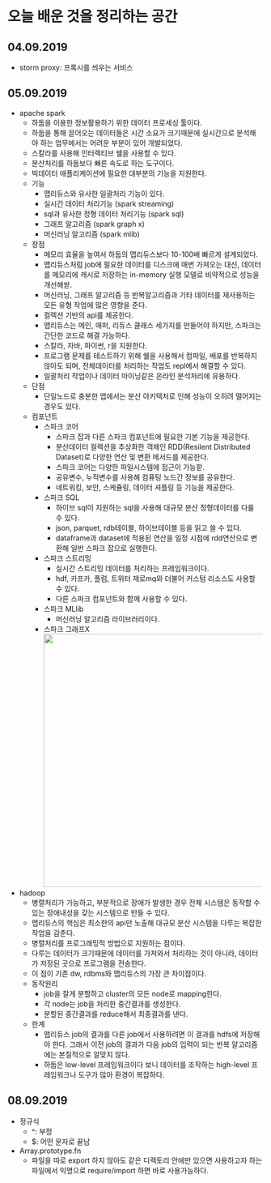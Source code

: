 # 오늘 배운 것을 정리하는 공간

## 04.09.2019

- storm proxy: 프록시를 씌우는 서비스

## 05.09.2019

- apache spark
  - 하둡을 이용한 정보활용하기 위한 데이터 프로세싱 툴이다.
  - 하둡을 통해 끌어오는 데이터들은 시간 소요가 크기때문에 실시간으로 분석해야 하는 업무에서는 어려운 부분이 있어 개발되었다.
  - 스칼라를 사용해 인터렉티브 쉘을 사용할 수 있다.
  - 분산처리를 하둡보다 빠른 속도로 하는 도구이다.
  - 빅데이터 애플리케이션에 필요한 대부분의 기능을 지원한다.
  - 기능
    - 맵리듀스와 유사한 일괄처리 기능이 있다.
    - 실시간 데이터 처리기능 (spark streaming)
    - sql과 유사한 정형 데이터 처리기능 (spark sql)
    - 그래프 알고리즘 (spark graph x)
    - 머신러닝 알고리즘 (spark mlib)
  - 장점
    - 메모리 효율을 높여서 하둡의 맵리듀스보다 10-100배 빠르게 설계되었다.
    - 맵리듀스처럼 job에 필요한 데이터를 디스크에 매번 가져오는 대신, 데이터를 메모리에 캐시로 저장하는 in-memory 실행 모델로 비약적으로 성능을 개선해싿.
    - 머신러닝, 그래프 알고리즘 등 반복알고리즘과 기타 데이터를 재사용하는 모든 유형 작업에 많은 영향을 준다.
    - 컬렉션 기반의 api를 제공한다.
    - 맵리듀스는 메인, 매퍼, 리듀스 클래스 세가지를 만들어야 하지만, 스파크는 간단한 코드로 해결 가능하다.
    - 스칼라, 자바, 파이썬, r을 지원한다.
    - 프로그램 문제를 테스트하기 위해 쉘을 사용해서 컴파일, 배포를 반복하지 않아도 되며, 전체데이터를 처리하는 작업도 repl에서 해결할 수 있다.
    - 일괄처리 작업이나 데이터 마이닝같은 온라인 분석처리에 유용하다.
  - 단점
    - 단일노드로 충분한 앱에서는 분산 아키텍처로 인해 성능이 오히려 떨어지는 경우도 있다.
  - 컴포넌트
    - 스파크 코어
      - 스파크 잡과 다른 스파크 컴포넌트에 필요한 기본 기능을 제공한다.
      - 분산데이터 컬렉션을 추상화한 객체인 RDD(Resilent Distributed Dataset)로 다양한 연산 및 변환 메서드를 제공한다.
      - 스파크 코어는 다양한 파일시스템에 접근이 가능핟.
      - 공유변수, 누적변수를 사용해 컴퓨팅 노드간 정보를 공유한다.
      - 네트워킹, 보안, 스케쥴링, 데이터 셔플링 등 기능을 제공한다.
    - 스파크 SQL
      - 하이브 sql이 지원하는 sql을 사용해 대규모 분산 정형데이터를 다룰 수 있다.
      - json, parquet, rdb테이블, 하이브테이블 등을 읽고 쓸 수 있다.
      - dataframe과 dataset에 적용된 연산을 일정 시점에 rdd연산으로 변환해 일반 스파크 잡으로 실행한다.
    - 스파크 스트리밍
      - 실시간 스트리밍 데이터를 처리하는 프레임워크이다.
      - hdf, 카프카, 플럼, 트위터 제로mq와 더불어 커스텀 리소스도 사용할 수 있다.
      - 다른 스파크 컴포넌트와 함께 사용할 수 있다.
    - 스파크 MLlib
      - 머신러닝 알고리즘 라이브러리이다.
    - 스파크 그래프X
      <img src="http://www.bogotobogo.com/Hadoop/images/Ecosystem/Hadoop_Ecosystem3.png" width="500">
- hadoop
  - 병렬처리가 가능하고, 부분적으로 장애가 발생한 경우 전체 시스템은 동작할 수 있는 장애내성을 갖는 시스템으로 만들 수 있다.
  - 맵리듀스의 핵심은 최소한의 api만 노출해 대규모 분산 시스템을 다루는 복잡한 작업을 감춘다.
  - 병렬처리를 프로그래밍적 방법으로 지원하는 점이다.
  - 다루는 데이터가 크기때문에 데이터를 가져와서 처리하는 것이 아니라, 데이터가 저장된 곳으로 프로그램을 전송한다.
  - 이 점이 기존 dw, rdbms와 맵리듀스의 가장 큰 차이점이다.
  - 동작원리
    - job을 잘게 분할하고 cluster의 모든 node로 mapping한다.
    - 각 node는 job을 처리한 중간결과를 생성한다.
    - 분할된 중간결과를 reduce해서 최종결과를 낸다.
  - 한계
    - 맵리듀스 job의 결과를 다른 job에서 사용하려면 이 결과를 hdfs에 저장해야 한다. 그래서 이전 job의 결과가 다음 job의 입력이 되는 반복 알고리즘에는 본질적으로 알맞지 않다.
    - 하둡은 low-level 프레임워크이다 보니 데이터를 조작하는 high-level 프레임워크나 도구가 많아 환경이 복잡하다.

## 08.09.2019

- 정규식
  - ^: 부정
  - \$: 어떤 문자로 끝남
- Array.prototype.fn
  - 파일을 따로 export 하지 않아도 같은 디렉토리 안에만 있으면 사용하고자 하는 파일에서 익명으로 require/import 하면 바로 사용가능하다.
